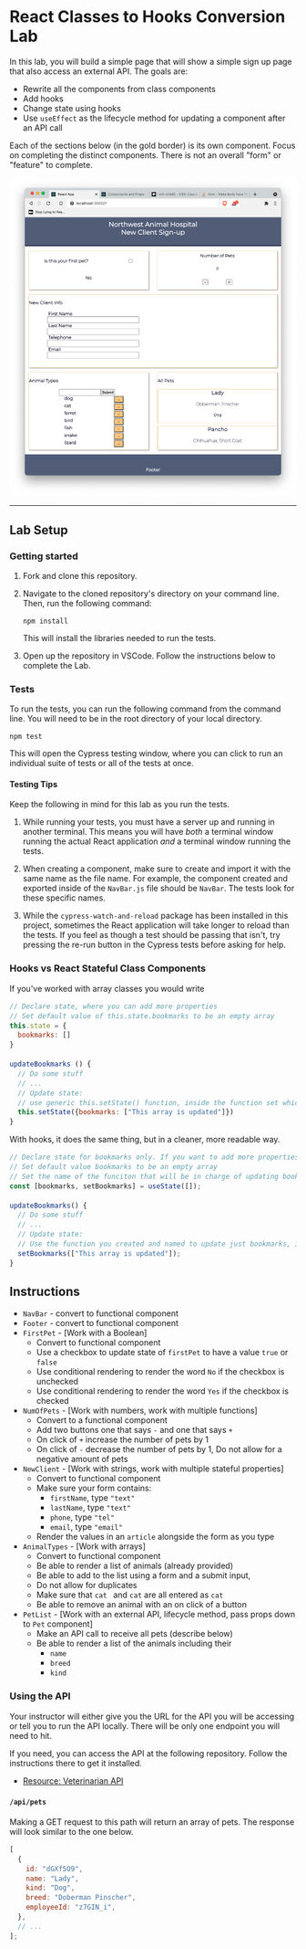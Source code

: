 # React Classes to Hooks Conversion Lab

In this lab, you will build a simple page that will show a simple sign up page that also access an external API. The goals are:

- Rewrite all the components from class components
- Add hooks
- Change state using hooks
- Use `useEffect` as the lifecycle method for updating a component after an API call

Each of the sections below (in the gold border) is its own component. Focus on completing the distinct components. There is not an overall "form" or "feature" to complete.

![Example of a completed application.](./assets/example2.png)

---

## Lab Setup

### Getting started

1. Fork and clone this repository.

1. Navigate to the cloned repository's directory on your command line. Then, run the following command:

   ```
   npm install
   ```

   This will install the libraries needed to run the tests.

1. Open up the repository in VSCode. Follow the instructions below to complete the Lab.

### Tests

To run the tests, you can run the following command from the command line. You will need to be in the root directory of your local directory.

```
npm test
```

This will open the Cypress testing window, where you can click to run an individual suite of tests or all of the tests at once.

#### Testing Tips

Keep the following in mind for this lab as you run the tests.

1. While running your tests, you must have a server up and running in another terminal. This means you will have _both_ a terminal window running the actual React application _and_ a terminal window running the tests.

1. When creating a component, make sure to create and import it with the same name as the file name. For example, the component created and exported inside of the `NavBar.js` file should be `NavBar`. The tests look for these specific names.

1. While the `cypress-watch-and-reload` package has been installed in this project, sometimes the React application will take longer to reload than the tests. If you feel as though a test should be passing that isn't, try pressing the re-run button in the Cypress tests before asking for help.


### Hooks vs React Stateful Class Components

If you've worked with array classes you would write

```js
// Declare state, where you can add more properties
// Set default value of this.state.bookmarks to be an empty array
this.state = {
  bookmarks: []
}

updateBookmarks () {
  // Do some stuff
  // ...
  // Update state:
  // use generic this.setState() function, inside the function set which property will be updated
  this.setState({bookmarks: ["This array is updated"]})
}
```

With hooks, it does the same thing, but in a cleaner, more readable way.

```js
// Declare state for bookmarks only. If you want to add more properties, you would create a new line and call useState() again.
// Set default value bookmarks to be an empty array
// Set the name of the funciton that will be in charge of updating bookmarks
const [bookmarks, setBookmarks] = useState([]);

updateBookmarks() {
  // Do some stuff
  // ...
  // Update state:
  // Use the function you created and named to update just bookmarks, if you have other properties to update, you would call their specific functions as well
  setBookmarks(["This array is updated"]);
}
```

## Instructions

- `NavBar` - convert to functional component
- `Footer` - convert to functional component
- `FirstPet` - [Work with a Boolean]
  - Convert to functional component
  - Use a checkbox to update state of `firstPet` to have a value `true` or `false`
  - Use conditional rendering to render the word `No` if the checkbox is unchecked
  - Use conditional rendering to render the word `Yes` if the checkbox is checked
- `NumOfPets` - [Work with numbers, work with multiple functions]
  - Convert to a functional component
  - Add two buttons one that says `-` and one that says `+`
  - On click of `+` increase the number of pets by 1
  - On click of `-` decrease the number of pets by 1, Do not allow for a negative amount of pets
- `NewClient` - [Work with strings, work with multiple stateful properties]
  - Convert to functional component
  - Make sure your form contains:
    - `firstName`, type `"text"`
    - `lastName`, type `"text"`
    - `phone`, type `"tel"`
    - `email`, type `"email"`
  - Render the values in an `article` alongside the form as you type
- `AnimalTypes` - [Work with arrays]
  - Convert to functional component
  - Be able to render a list of animals (already provided)
  - Be able to add to the list using a form and a submit input,
  - Do not allow for duplicates
  - Make sure that `cat ` and `cat` are all entered as `cat`
  - Be able to remove an animal with an on click of a button
- `PetList` - [Work with an external API, lifecycle method, pass props down to `Pet` component]
  - Make an API call to receive all pets (describe below)
  - Be able to render a list of the animals including their
    - `name`
    - `breed`
    - `kind`

### Using the API

Your instructor will either give you the URL for the API you will be accessing or tell you to run the API locally. There will be only one endpoint
you will need to hit.

If you need, you can access the API at the following repository. Follow the instructions there to get it installed.

- [Resource: Veterinarian API](https://github.com/joinpursuit/resource-veterinarian-api)

#### `/api/pets`

Making a GET request to this path will return an array of pets. The response will look similar to the one below.

```js
[
  {
    id: "dGXf5O9",
    name: "Lady",
    kind: "Dog",
    breed: "Doberman Pinscher",
    employeeId: "z7GIN_i",
  },
  // ...
];
```
